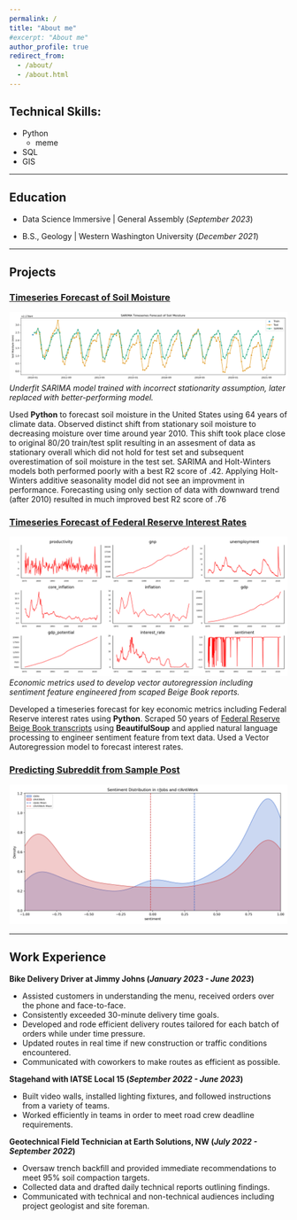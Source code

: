 ```yaml
---
permalink: /
title: "About me"
#excerpt: "About me"
author_profile: true
redirect_from: 
  - /about/
  - /about.html
---
```


## Technical Skills: 
- Python
  - meme
- SQL
- GIS
------------
## Education
- Data Science Immersive | General Assembly (_September 2023_)
               		
- B.S., Geology	| Western Washington University (_December 2021_)
--------
## Projects
### [Timeseries Forecast of Soil Moisture](https://github.com/DanielGroneberg/Climate_Group_Project)
![SARIMA Model](/images/Sarima_overall.png)
*Underfit SARIMA model trained with incorrect stationarity assumption, later replaced with better-performing model.*

Used **Python** to forecast soil moisture in the United States using 64 years of climate data. Observed distinct shift from stationary soil moisture to decreasing moisture over time around year 2010. This shift took place close to original 80/20 train/test split resulting in an assesment of data as stationary overall which did not hold for test set and subsequent overestimation of soil moisture in the test set. SARIMA and Holt-Winters models both performed poorly with a best R2 score of .42. Applying Holt-Winters additive seasonality model did not see an improvment in performance. Forecasting using only section of data with downward trend (after 2010) resulted in much improved best R2 score of .76


### [Timeseries Forecast of Federal Reserve Interest Rates](https://github.com/DanielGroneberg/DSI-Project-5)
![Economic Metrics](/images/plots.png)
*Economic metrics used to develop vector autoregression including sentiment feature engineered from scaped Beige Book reports.*

Developed a timeseries forecast for key economic metrics including Federal Reserve interest rates using **Python**. Scraped 50 years of [Federal Reserve Beige Book transcripts](https://www.minneapolisfed.org/region-and-community/regional-economic-indicators/beige-book-archive) using **BeautifulSoup** and applied natural language processing to engineer sentiment feature from text data. Used a Vector Autoregression model to forecast interest rates.

### [Predicting Subreddit from Sample Post](https://github.com/DanielGroneberg/project-3)
![Economic Metrics](/images/sentiment_distribution_by_sub.png)

-----------
## Work Experience
**Bike Delivery Driver at Jimmy Johns (_January 2023 - June 2023_)**
-	Assisted customers in understanding the menu, received orders over the phone and face-to-face.
-	Consistently exceeded 30-minute delivery time goals.
-	Developed and rode efficient delivery routes tailored for each batch of orders while under time pressure.
-	Updated routes in real time if new construction or traffic conditions encountered.
-	Communicated with coworkers to make routes as efficient as possible.

**Stagehand with IATSE Local 15 (_September 2022 - June 2023_)**
- Built video walls, installed lighting fixtures, and followed instructions from a variety of teams.
-	Worked efficiently in teams in order to meet road crew deadline requirements.

**Geotechnical Field Technician at Earth Solutions, NW (_July 2022 - September 2022_)**
- Oversaw trench backfill and provided immediate recommendations to meet 95% soil compaction targets.
-	Collected data and drafted daily technical reports outlining findings.
-	Communicated with technical and non-technical audiences including project geologist and site foreman.

